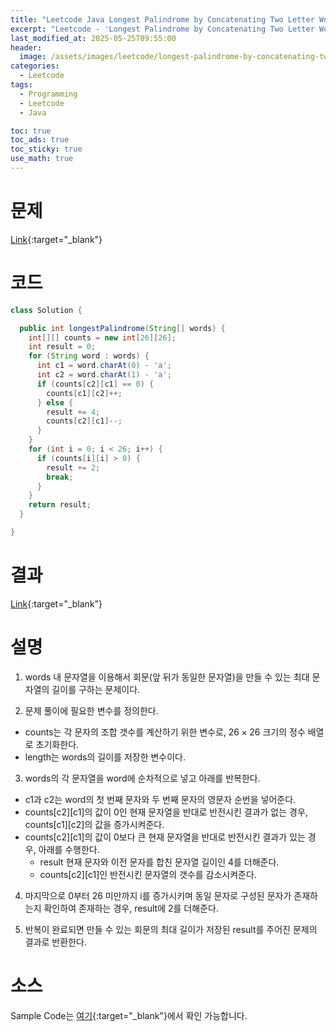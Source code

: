 ```yaml
---
title: "Leetcode Java Longest Palindrome by Concatenating Two Letter Words"
excerpt: "Leetcode - 'Longest Palindrome by Concatenating Two Letter Words' 문제 Java 풀이"
last_modified_at: 2025-05-25T09:55:00
header:
  image: /assets/images/leetcode/longest-palindrome-by-concatenating-two-letter-words.png
categories:
  - Leetcode
tags:
  - Programming
  - Leetcode
  - Java

toc: true
toc_ads: true
toc_sticky: true
use_math: true
---
```

# 문제
[Link](https://leetcode.com/problems/longest-palindrome-by-concatenating-two-letter-words/){:target="_blank"}

# 코드
```java
class Solution {

  public int longestPalindrome(String[] words) {
    int[][] counts = new int[26][26];
    int result = 0;
    for (String word : words) {
      int c1 = word.charAt(0) - 'a';
      int c2 = word.charAt(1) - 'a';
      if (counts[c2][c1] == 0) {
        counts[c1][c2]++;
      } else {
        result += 4;
        counts[c2][c1]--;
      }
    }
    for (int i = 0; i < 26; i++) {
      if (counts[i][i] > 0) {
        result += 2;
        break;
      }
    }
    return result;
  }

}
```

# 결과
[Link](https://leetcode.com/problems/longest-palindrome-by-concatenating-two-letter-words/submissions/1643527331/){:target="_blank"}

# 설명
1. words 내 문자열을 이용해서 회문(앞 뒤가 동일한 문자열)을 만들 수 있는 최대 문자열의 길이를 구하는 문제이다.

2. 문제 풀이에 필요한 변수를 정의한다.
- counts는 각 문자의 조합 갯수를 계산하기 위한 변수로, $26 \times 26$ 크기의 정수 배열로 초기화한다.
- length는 words의 길이를 저장한 변수이다.

3. words의 각 문자열을 word에 순차적으로 넣고 아래를 반복한다.
- c1과 c2는 word의 첫 번째 문자와 두 번째 문자의 영문자 순번을 넣어준다.
- counts[c2][c1]의 값이 0인 현재 문자열을 반대로 반전시킨 결과가 없는 경우, counts[c1][c2]의 값을 증가시켜준다.
- counts[c2][c1]의 값이 0보다 큰 현재 문자열을 반대로 반전시킨 결과가 있는 경우, 아래를 수행한다.
  - result 현재 문자와 이전 문자를 합친 문자열 길이인 4를 더해준다.
  - counts[c2][c1]인 반전시킨 문자열의 갯수를 감소시켜준다.

4. 마지막으로 0부터 26 미만까지 i를 증가시키며 동일 문자로 구성된 문자가 존재하는지 확인하여 존재하는 경우, result에 2를 더해준다.

5. 반복이 완료되면 만들 수 있는 회문의 최대 길이가 저장된 result를 주어진 문제의 결과로 반환한다.

# 소스
Sample Code는 [여기](https://github.com/GracefulSoul/leetcode/blob/master/src/main/java/gracefulsoul/problems/LongestPalindromebyConcatenatingTwoLetterWords.java){:target="_blank"}에서 확인 가능합니다.